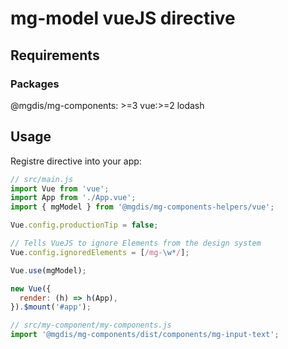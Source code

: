 # mg-model vueJS directive

## Requirements

### Packages

@mgdis/mg-components: >=3
vue:>=2
lodash

## Usage

Registre directive into your app:

```js
// src/main.js
import Vue from 'vue';
import App from './App.vue';
import { mgModel } from '@mgdis/mg-components-helpers/vue';

Vue.config.productionTip = false;

// Tells VueJS to ignore Elements from the design system
Vue.config.ignoredElements = [/mg-\w*/];

Vue.use(mgModel);

new Vue({
  render: (h) => h(App),
}).$mount('#app');

// src/my-component/my-components.js
import '@mgdis/mg-components/dist/components/mg-input-text';
```
